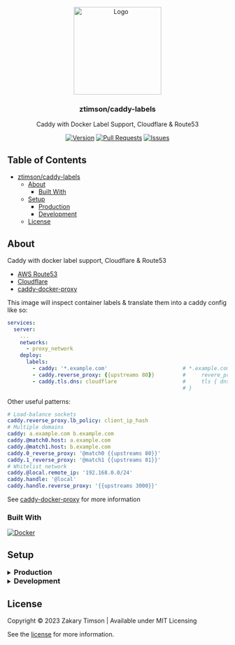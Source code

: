<!-- Header -->
<div id="top" align="center">
  <br />

  <!-- Logo -->
  <img src="https://git.zakscode.com/repo-avatars/e6c86b62a0a3a3183b131dc90ffbbffdf653002d36954748e29dee7a4866350e" alt="Logo" width="200" height="200">

  <!-- Title -->
### ztimson/caddy-labels

  <!-- Description -->
Caddy with Docker Label Support, Cloudflare & Route53

  <!-- Repo badges -->
[![Version](https://img.shields.io/badge/dynamic/json.svg?label=Version&style=for-the-badge&url=https://git.zakscode.com/api/v1/repos/ztimson/caddy-labels/tags&query=$[0].name)](https://git.zakscode.com/ztimson/caddy-labels/tags)
[![Pull Requests](https://img.shields.io/badge/dynamic/json.svg?label=Pull%20Requests&style=for-the-badge&url=https://git.zakscode.com/api/v1/repos/ztimson/caddy-labels&query=open_pr_counter)](https://git.zakscode.com/ztimson/caddy-labels/pulls)
[![Issues](https://img.shields.io/badge/dynamic/json.svg?label=Issues&style=for-the-badge&url=https://git.zakscode.com/api/v1/repos/ztimson/caddy-labels&query=open_issues_count)](https://git.zakscode.com/ztimson/caddy-labels/issues)

</div>

## Table of Contents
- [ztimson/caddy-labels](#top)
    - [About](#about)
        - [Built With](#built-with)
    - [Setup](#setup)
        - [Production](#production)
        - [Development](#development)
    - [License](#license)

## About

Caddy with docker label support, Cloudflare & Route53
 - [AWS Route53](https://github.com/caddy-dns/route53)
 - [Cloudflare](https://github.com/caddy-dns/cloudflare)
 - [caddy-docker-proxy](github.com/lucaslorentz/caddy-docker-proxy)

This image will inspect container labels & translate them into a caddy config like so:
```yml
services:
  server:
    ...
    networks:
      - proxy_network
    deploy:
      labels:
        - caddy: '*.example.com'                        # *.example.com {
        - caddy.reverse_proxy: {{upstreams 80}}         #     revere_proxy <DOCKER IP>:80
        - caddy.tls.dns: cloudflare                     #     tls { dns cloudflare } 
                                                        # }
```

Other useful patterns:
```yml
# Load-balance sockets
caddy.reverse_proxy.lb_policy: client_ip_hash
# Multiple domains
caddy: a.example.com b.example.com
caddy.@match0.host: a.example.com
caddy.@match1.host: b.example.com
caddy.0_reverse_proxy: '@match0 {{upstreams 80}}'
caddy.1_reverse_proxy: '@match1 {{upstreams 81}}'
# Whitelist network
caddy.@local.remote_ip: '192.168.0.0/24'
caddy.handle: '@local'
caddy.handle.reverse_proxy: '{{upstreams 3000}}'
```

See [caddy-docker-proxy](github.com/lucaslorentz/caddy-docker-proxy) for more information

### Built With
[![Docker](https://img.shields.io/badge/Docker-384d54?style=for-the-badge&logo=docker)](https://docker.com/)

## Setup

<details>
<summary>
  <h3 id="production" style="display: inline">
    Production
  </h3>
</summary>

#### Prerequisites
- [Docker](https://docs.docker.com/get-started/get-docker/)

#### Instructions
1. Create a compose file:
```yml
services:
  caddy:
    image: ztimson/caddy-labels:latest
    environment:
      CADDY_INGRESS_NETWORKS: proxy_network
      TZ: America/Toronto
    ports:
     - 80:80
     - 443:443
    volumes:
     - data:/data/caddy
     - /var/run/docker.sock:/var/run/docker.sock
    networks:
     - proxy_network
    deploy:
      mode: global
      labels:
        caddy.email: example@example.com
        # Cloudflare
        caddy.acme_dns: 'cloudflare TOKEN'
        # OR Route53
        caddy.acme_dns: route53
        caddy.acme_dns.region: 'us-east-1'
        caddy.acme_dns.access_key_id: 'TOKEN'
        caddy.acme_dns.secret_access_key: 'TOKEN'

networks:
  proxy_network:

volumes:
  data:
```
2. Deploy: `docker compose up`

</details>

<details>
<summary>
  <h3 id="development" style="display: inline">
    Development
  </h3>
</summary>

#### Prerequisites
- [Docker](https://docs.docker.com/get-started/get-docker/)

#### Instructions
1. Update desired version number in Dockerfile
2. Build docker image: `docekr build -t ztimson/caddy-labels:latest .`

</details>

## License

Copyright © 2023 Zakary Timson | Available under MIT Licensing

See the [license](LICENSE) for more information.

